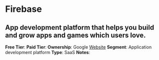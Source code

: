 # Firebase

## App development platform that helps you build and grow apps and games which users love.

**Free Tier**: 
**Paid Tier**: 
**Ownership**: Google
[Website](https://firebase.google.com/)
**Segment**: Application development platform
**Type**: SaaS
**Notes**: 

